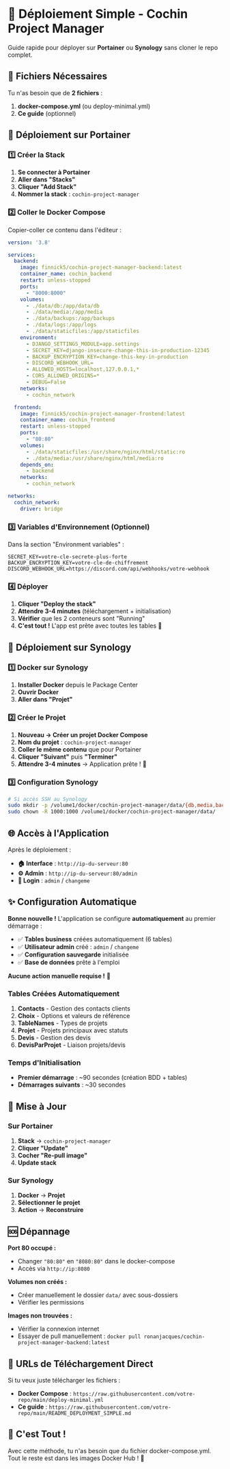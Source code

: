 # 🚀 Déploiement Simple - Cochin Project Manager

Guide rapide pour déployer sur **Portainer** ou **Synology** sans cloner le repo complet.

## 📁 Fichiers Nécessaires

Tu n'as besoin que de **2 fichiers** :

1. **docker-compose.yml** (ou deploy-minimal.yml)
2. **Ce guide** (optionnel)

## 🎯 Déploiement sur Portainer

### 1️⃣ Créer la Stack

1. **Se connecter à Portainer**
2. **Aller dans "Stacks"**
3. **Cliquer "Add Stack"**
4. **Nommer la stack** : `cochin-project-manager`

### 2️⃣ Coller le Docker Compose

Copier-coller ce contenu dans l'éditeur :

```yaml
version: '3.8'

services:
  backend:
    image: finnick5/cochin-project-manager-backend:latest
    container_name: cochin_backend
    restart: unless-stopped
    ports:
      - "8000:8000"
    volumes:
      - ./data/db:/app/data/db
      - ./data/media:/app/media
      - ./data/backups:/app/backups
      - ./data/logs:/app/logs
      - ./data/staticfiles:/app/staticfiles
    environment:
      - DJANGO_SETTINGS_MODULE=app.settings
      - SECRET_KEY=django-insecure-change-this-in-production-12345
      - BACKUP_ENCRYPTION_KEY=change-this-key-in-production
      - DISCORD_WEBHOOK_URL=
      - ALLOWED_HOSTS=localhost,127.0.0.1,*
      - CORS_ALLOWED_ORIGINS=*
      - DEBUG=False
    networks:
      - cochin_network

  frontend:
    image: finnick5/cochin-project-manager-frontend:latest
    container_name: cochin_frontend
    restart: unless-stopped
    ports:
      - "80:80"
    volumes:
      - ./data/staticfiles:/usr/share/nginx/html/static:ro
      - ./data/media:/usr/share/nginx/html/media:ro
    depends_on:
      - backend
    networks:
      - cochin_network

networks:
  cochin_network:
    driver: bridge
```

### 3️⃣ Variables d'Environnement (Optionnel)

Dans la section "Environment variables" :

```
SECRET_KEY=votre-cle-secrete-plus-forte
BACKUP_ENCRYPTION_KEY=votre-cle-de-chiffrement
DISCORD_WEBHOOK_URL=https://discord.com/api/webhooks/votre-webhook
```

### 4️⃣ Déployer

1. **Cliquer "Deploy the stack"**
2. **Attendre 3-4 minutes** (téléchargement + initialisation)
3. **Vérifier** que les 2 conteneurs sont "Running"
4. **C'est tout !** L'app est prête avec toutes les tables 🎉

## 🎯 Déploiement sur Synology

### 1️⃣ Docker sur Synology

1. **Installer Docker** depuis le Package Center
2. **Ouvrir Docker**
3. **Aller dans "Projet"**

### 2️⃣ Créer le Projet

1. **Nouveau → Créer un projet Docker Compose**
2. **Nom du projet** : `cochin-project-manager`
3. **Coller le même contenu** que pour Portainer
4. **Cliquer "Suivant"** puis **"Terminer"**
5. **Attendre 3-4 minutes** → Application prête ! 🎉

### 3️⃣ Configuration Synology

```bash
# Si accès SSH au Synology
sudo mkdir -p /volume1/docker/cochin-project-manager/data/{db,media,backups,logs,staticfiles}
sudo chown -R 1000:1000 /volume1/docker/cochin-project-manager/data/
```

## 🌐 Accès à l'Application

Après le déploiement :

- **🏠 Interface** : `http://ip-du-serveur:80`
- **⚙️ Admin** : `http://ip-du-serveur:80/admin`
- **🔑 Login** : `admin` / `changeme`

## ✨ Configuration Automatique

**Bonne nouvelle !** L'application se configure **automatiquement** au premier démarrage :

- ✅ **Tables business** créées automatiquement (6 tables)
- ✅ **Utilisateur admin** créé : `admin` / `changeme`
- ✅ **Configuration sauvegarde** initialisée
- ✅ **Base de données** prête à l'emploi

**Aucune action manuelle requise !** 🎉

### Tables Créées Automatiquement

1. **Contacts** - Gestion des contacts clients
2. **Choix** - Options et valeurs de référence
3. **TableNames** - Types de projets
4. **Projet** - Projets principaux avec statuts
5. **Devis** - Gestion des devis
6. **DevisParProjet** - Liaison projets/devis

### Temps d'Initialisation

- **Premier démarrage** : ~90 secondes (création BDD + tables)
- **Démarrages suivants** : ~30 secondes

## 🔄 Mise à Jour

### Sur Portainer
1. **Stack** → `cochin-project-manager`
2. **Cliquer "Update"**
3. **Cocher "Re-pull image"**
4. **Update stack**

### Sur Synology
1. **Docker** → **Projet**
2. **Sélectionner le projet**
3. **Action** → **Reconstruire**

## 🆘 Dépannage

**Port 80 occupé :**
- Changer `"80:80"` en `"8080:80"` dans le docker-compose
- Accès via `http://ip:8080`

**Volumes non créés :**
- Créer manuellement le dossier `data/` avec sous-dossiers
- Vérifier les permissions

**Images non trouvées :**
- Vérifier la connexion internet
- Essayer de pull manuellement : `docker pull ronanjacques/cochin-project-manager-backend:latest`

## 📱 URLs de Téléchargement Direct

Si tu veux juste télécharger les fichiers :

- **Docker Compose** : `https://raw.githubusercontent.com/votre-repo/main/deploy-minimal.yml`
- **Ce guide** : `https://raw.githubusercontent.com/votre-repo/main/README_DEPLOYMENT_SIMPLE.md`

## 🎉 C'est Tout !

Avec cette méthode, tu n'as besoin que du fichier docker-compose.yml. Tout le reste est dans les images Docker Hub ! 🚀 